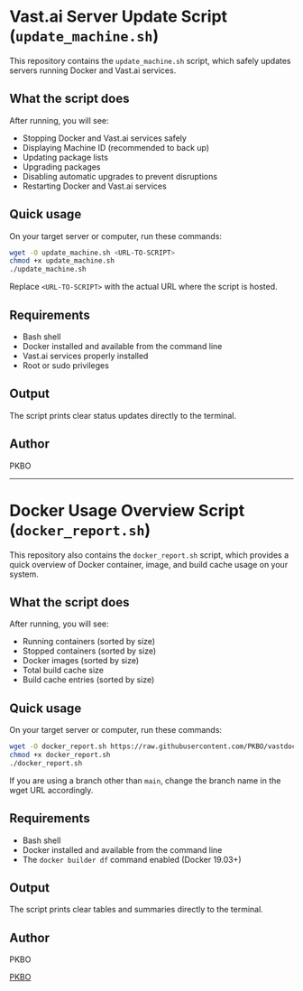 # Vast.ai Server Update Script (`update_machine.sh`)

This repository contains the `update_machine.sh` script, which safely updates servers running Docker and Vast.ai services.

## What the script does
After running, you will see:

- Stopping Docker and Vast.ai services safely
- Displaying Machine ID (recommended to back up)
- Updating package lists
- Upgrading packages
- Disabling automatic upgrades to prevent disruptions
- Restarting Docker and Vast.ai services

## Quick usage
On your target server or computer, run these commands:

```bash
wget -O update_machine.sh <URL-TO-SCRIPT>
chmod +x update_machine.sh
./update_machine.sh
```
Replace `<URL-TO-SCRIPT>` with the actual URL where the script is hosted.

## Requirements
- Bash shell
- Docker installed and available from the command line
- Vast.ai services properly installed
- Root or sudo privileges

## Output
The script prints clear status updates directly to the terminal.

## Author
PKBO

---

# Docker Usage Overview Script (`docker_report.sh`)

This repository also contains the `docker_report.sh` script, which provides a quick overview of Docker container, image, and build cache usage on your system.

## What the script does
After running, you will see:

- Running containers (sorted by size)
- Stopped containers (sorted by size)
- Docker images (sorted by size)
- Total build cache size
- Build cache entries (sorted by size)

## Quick usage
On your target server or computer, run these commands:

```bash
wget -O docker_report.sh https://raw.githubusercontent.com/PKBO/vastdockersize/main/docker_report.sh
chmod +x docker_report.sh
./docker_report.sh
```

If you are using a branch other than `main`, change the branch name in the wget URL accordingly.

## Requirements
- Bash shell
- Docker installed and available from the command line
- The `docker builder df` command enabled (Docker 19.03+)

## Output
The script prints clear tables and summaries directly to the terminal.

## Author
PKBO

[PKBO](https://github.com/PKBO)
